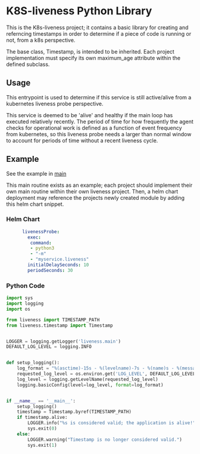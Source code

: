 # K8S-liveness Python Library

This is the K8s-liveness project; it contains a basic library for creating and referncing timestamps in order to determine if a piece of code is running or not, from a k8s perspective.

The base class, Timestamp, is intended to be inherited. Each project implementation must specify its own maximum_age attribute within the defined subclass.

## Usage

This entrypoint is used to determine if this service is still active/alive
from a kubernetes liveness probe perspective.

This service is deemed to be 'alive' and healthy if the
main loop has executed relatively recently. The period of time for how frequently
the agent checks for operational work is defined as a function of event frequency from
kubernetes, so this liveness probe needs a larger than normal window to account for
periods of time without a recent liveness cycle.

## Example

See the example in [main](src/liveness/__main__.py)

This main routine exists as an example; each project should implement their own main routine within their own liveness project. Then, a helm chart deployment may
reference the projects newly created module by adding this helm chart snippet.

### Helm Chart

```yaml
      livenessProbe:
        exec:
         command:
         - python3
         - "-m"
         - "myservice.liveness"
        initialDelaySeconds: 10
        periodSeconds: 30
```

### Python Code

```python
import sys
import logging
import os

from liveness import TIMESTAMP_PATH
from liveness.timestamp import Timestamp


LOGGER = logging.getLogger('liveness.main')
DEFAULT_LOG_LEVEL = logging.INFO


def setup_logging():
    log_format = "%(asctime)-15s - %(levelname)-7s - %(name)s - %(message)s"
    requested_log_level = os.environ.get('LOG_LEVEL', DEFAULT_LOG_LEVEL)
    log_level = logging.getLevelName(requested_log_level)
    logging.basicConfig(level=log_level, format=log_format)


if __name__ == '__main__':
    setup_logging()
    timestamp = Timestamp.byref(TIMESTAMP_PATH)
    if timestamp.alive:
        LOGGER.info("%s is considered valid; the application is alive!", timestamp)
        sys.exit(0)
    else:
        LOGGER.warning("Timestamp is no longer considered valid.")
        sys.exit(1)
```
